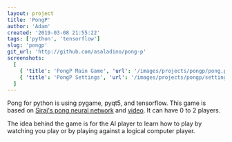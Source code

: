 ```yaml
---
layout: project
title: 'PongP'
author: 'Adam'
created: '2019-03-08 21:55:22'
tags: ['python', 'tensorflow']
slug: 'pongp'
git_url: 'http://github.com/asaladino/pong-p'
screenshots:
  [
    { 'title': 'PongP Main Game', 'url': '/images/projects/pongp/pong.png' },
    { 'title': 'PongP Settings', 'url': '/images/projects/pongp/settings.png' },
  ]
---
```


Pong for python is using pygame, pyqt5, and tensorflow. This game is based on [Siraj's pong neural network](http://github.com/llSourcell/pong_neural_network_live) and [video](http://youtu.be/Hqf__FlRlzg). It can have 0 to 2 players.

The idea behind the game is for the AI player to learn how to play by watching you play or by playing against a logical computer player.
